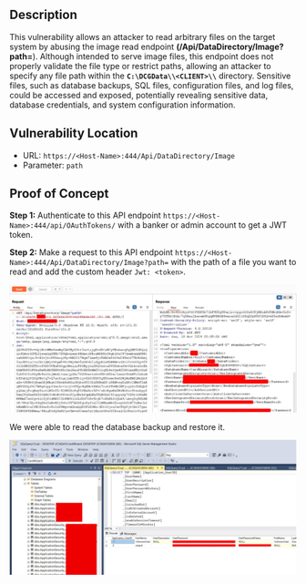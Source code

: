 ## Description

This vulnerability allows an attacker to read arbitrary files on the target system by abusing the image read endpoint **(/Api/DataDirectory/Image?path=**). Although intended to serve image files, this endpoint does not properly validate the file type or restrict paths, allowing an attacker to specify any file path within the **`C:\DCGData\\<CLIENT>\\`**  directory. Sensitive files, such as database backups, SQL files, configuration files, and log files, could be accessed and exposed, potentially revealing sensitive data, database credentials, and system configuration information.

## Vulnerability Location

- URL: `https://<Host-Name>:444/Api/DataDirectory/Image`  
- Parameter: `path`

## Proof of Concept

**Step 1:** Authenticate to this API endpoint `https://<Host-Name>:444/api/OAuthTokens/` with a banker or admin account to get a JWT token.

**Step 2:** Make a request to this API endpoint `https://<Host-Name>:444/Api/DataDirectory/Image?path=` with the path of a file you want to read and add the custom header `Jwt: <token>`.

![](./Pasted%20image%2020250808231854.png)

We were able to read the database backup and restore it.

![](./Pasted%20image%2020250808232518.png)
